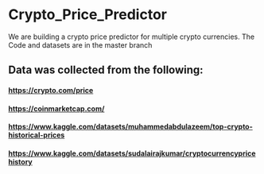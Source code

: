 # Crypto_Price_Predictor
We are building a crypto price predictor for multiple crypto currencies. The Code and datasets are in the master branch
## Data was collected from the following:
#### https://crypto.com/price
#### https://coinmarketcap.com/
#### https://www.kaggle.com/datasets/muhammedabdulazeem/top-crypto-historical-prices
#### https://www.kaggle.com/datasets/sudalairajkumar/cryptocurrencypricehistory
